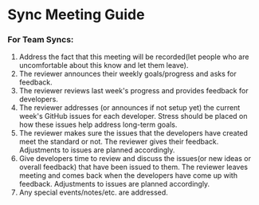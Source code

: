 # Sync Meeting Guide

### For Team Syncs:

1. Address the fact that this meeting will be recorded\(let people who are uncomfortable about this know and let them leave\).
2. The reviewer announces their weekly goals/progress and asks for feedback.
3. The reviewer reviews last week's progress and provides feedback for developers.
4. The reviewer addresses \(or announces if not setup yet\) the current week's GitHub issues for each developer. Stress should be placed on how these issues help address long-term goals. 
5. The reviewer makes sure the issues that the developers have created meet the standard or not. The reviewer gives their feedback. Adjustments to issues  are planned accordingly.
6. Give developers time to review and discuss the issues\(or new ideas or overall feedback\) that have been issued to them. The reviewer leaves meeting and comes back when the developers have come up with feedback. Adjustments to issues  are planned accordingly.
7. Any special events/notes/etc. are addressed.

